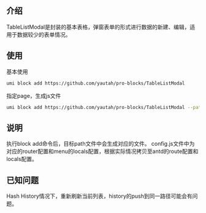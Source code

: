 ## 介绍

TableListModal是封装的基本表格，弹窗表单的形式进行数据的新建、编辑，适用于数据较少的表单情况。

## 使用

基本使用
```sh
umi block add https://github.com/yautah/pro-blocks/TableListModal 
```

指定page，生成js文件
```sh
umi block add https://github.com/yautah/pro-blocks/TableListModal --path=/members --js
```

## 说明

执行block add命令后，目标path文件中会生成对应的文件。
config.js文件中为对应的router配置和menu的locals配置，根据实际情况拷贝至antd的route配置和locals配置。

## 已知问题

Hash History情况下，重新刷新当前列表，history的push到同一路径可能会有问题。
